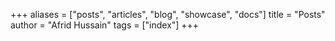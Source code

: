 +++
aliases = ["posts", "articles", "blog", "showcase", "docs"]
title = "Posts"
author = "Afrid Hussain"
tags = ["index"]
+++

